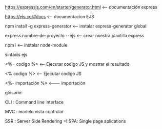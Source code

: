 https://expressjs.com/en/starter/generator.html <-- documentación express

https://ejs.co/#docs <-- documentacion EJS

npm install -g express-generator <-- instalar express-generator global

express nombre-de-proyecto --ejs <-- crear nuestra plantilla express

npm i <-- instalar node-module

sintaxis ejs

<%= codigo %> <-- Ejecutar codigo JS y mostrar el resultado

<% codigo %> <-- Ejecutar codigo JS

<%- importación %> <--- importación

glosario:

CLI : Command line interface

MVC : modelo vista controlar

SSR : Server Side Rendering =! SPA: Single page aplications
